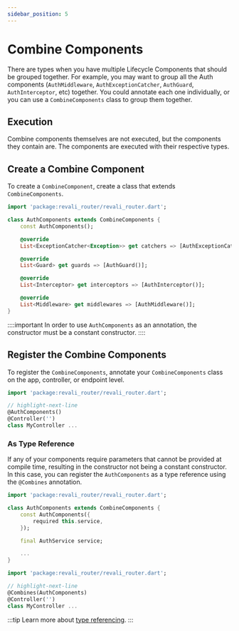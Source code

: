 ```yaml
---
sidebar_position: 5
---
```


# Combine Components

There are types when you have multiple Lifecycle Components that should be grouped together. For example, you may want to group all the Auth components (`AuthMiddleware`, `AuthExceptionCatcher`, `AuthGuard`, `AuthInterceptor`, etc) together. You could annotate each one individually, or you can use a `CombineComponents` class to group them together.

## Execution

Combine components themselves are not executed, but the components they contain are. The components are executed with their respective types.

## Create a Combine Component

To create a `CombineComponent`, create a class that extends `CombineComponents`.

```dart title="lib/components/auth_components.dart"
import 'package:revali_router/revali_router.dart';

class AuthComponents extends CombineComponents {
    const AuthComponents();

    @override
    List<ExceptionCatcher<Exception>> get catchers => [AuthExceptionCatcher()];

    @override
    List<Guard> get guards => [AuthGuard()];

    @override
    List<Interceptor> get interceptors => [AuthInterceptor()];

    @override
    List<Middleware> get middlewares => [AuthMiddleware()];
}
```

::::important
In order to use `AuthComponents` as an annotation, the constructor must be a constant constructor.
::::

## Register the Combine Components

To register the `CombineComponents`, annotate your `CombineComponents` class on the app, controller, or endpoint level.

```dart title="routes/controllers/my_controller.dart"
import 'package:revali_router/revali_router.dart';

// highlight-next-line
@AuthComponents()
@Controller('')
class MyController ...
```

### As Type Reference

If any of your components require parameters that cannot be provided at compile time, resulting in the constructor not being a constant constructor. In this case, you can register the `AuthComponents` as a type reference using the `@Combines` annotation.

```dart title="lib/components/auth_components.dart"
import 'package:revali_router/revali_router.dart';

class AuthComponents extends CombineComponents {
    const AuthComponents({
        required this.service,
    });

    final AuthService service;

    ...
}
```

```dart title="routes/controllers/my_controller.dart"
import 'package:revali_router/revali_router.dart';

// highlight-next-line
@Combines(AuthComponents)
@Controller('')
class MyController ...
```

:::tip
Learn more about [type referencing][type-referencing].
:::

[type-referencing]: ../tidbits.md#using-types-in-annotations
